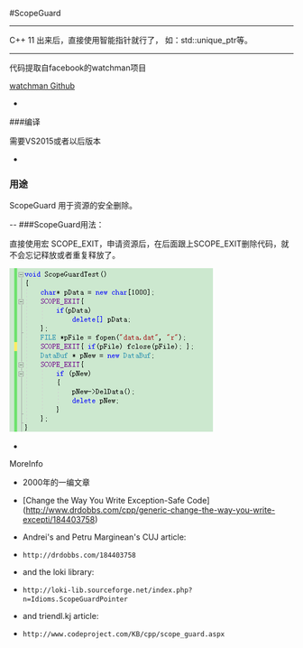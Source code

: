 
#ScopeGuard

---

C++ 11 出来后，直接使用智能指针就行了，
如：std::unique_ptr等。

---

代码提取自facebook的watchman项目

[watchman Github](https://github.com/facebook/watchman/)

-

###编译

  需要VS2015或者以后版本

-
### 用途
ScopeGuard 用于资源的安全删除。

--
###ScopeGuard用法：

直接使用宏  SCOPE_EXIT，申请资源后，在后面跟上SCOPE_EXIT删除代码，就不会忘记释放或者重复释放了。

![ScreenShot](ScreenShot.png)


-

MoreInfo



 *   2000年的一编文章
 *   [Change the Way You Write Exception-Safe Code]
(http://www.drdobbs.com/cpp/generic-change-the-way-you-write-excepti/184403758)

 *   Andrei's and Petru Marginean's CUJ article:
 *     http://drdobbs.com/184403758

 *   and the loki library:
 *     http://loki-lib.sourceforge.net/index.php?n=Idioms.ScopeGuardPointer
 *   and triendl.kj article:
 *     http://www.codeproject.com/KB/cpp/scope_guard.aspx









